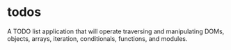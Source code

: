 # todos
A TODO list application that will operate traversing and manipulating DOMs, objects, arrays, iteration, conditionals, functions, and modules.
